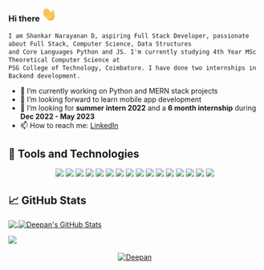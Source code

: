 ### Hi there  <img src="https://raw.githubusercontent.com/DeepanNarayanaMoorthy/DeepanNarayanaMoorthy/master/wave.gif" width="30px">
    I am Shankar Narayanan D, aspiring Full Stack Developer, passionate about Full Stack, Computer Science, Data Structures
    and Core Languages Python and JS. I'm currently studying 4th Year MSc Theoretical Computer Science at 
    PSG College of Technology, Coimbatore. I have done two internships in Backend development.

- 🔭 I’m currently working on Python and MERN stack projects
- 🌱 I’m looking forward to learn mobile app development
- 👯 I’m looking for **summer intern 2022** and a **6 month internship** during **Dec 2022 - May 2023**
- 📫 How to reach me: [LinkedIn](https://www.linkedin.com/in/shankar-narayanan-d-8b110b17b/)

## &#x1F527; Tools and Technologies

<p align="center">
<img src="https://img.shields.io/badge/c%20-%2300599C.svg?&style=for-the-badge&logo=c&logoColor=white"/>
<img src="https://img.shields.io/badge/c++%20-%2300599C.svg?&style=for-the-badge&logo=c%2B%2B&ogoColor=white"/>
<img src="https://img.shields.io/badge/python%20-%2314354C.svg?&style=for-the-badge&logo=python&logoColor=white"/>
<img src="https://img.shields.io/badge/javascript%20-%23323330.svg?&style=for-the-badge&logo=javascript&logoColor=%23F7DF1E"/>
<img src="https://img.shields.io/badge/node.js%20-%2343853D.svg?&style=for-the-badge&logo=node.js&logoColor=white"/>
<img src="https://img.shields.io/badge/express.js%20-%23404d59.svg?&style=for-the-badge"/>
<img src="https://img.shields.io/badge/next.js%20-%23404d59.svg?&style=for-the-badge"/>
<img src="https://img.shields.io/badge/react.js%20-%2320232a.svg?&style=for-the-badge&logo=react&logoColor=%2361DAFB"/>
<img src="https://img.shields.io/badge/flask%20-%23000.svg?&style=for-the-badge&logo=flask&logoColor=white"/>
<img src="https://img.shields.io/badge/django%20-%23000.svg?&style=for-the-badge&logo=django&logoColor=white"/>
<img src="https://img.shields.io/badge/html5%20-%23E34F26.svg?&style=for-the-badge&logo=html5&logoColor=white"/>
<img src="https://img.shields.io/badge/css3%20-%231572B6.svg?&style=for-the-badge&logo=css3&logoColor=white"/>
<img src ="https://img.shields.io/badge/MongoDB-%234ea94b.svg?&style=for-the-badge&logo=mongodb&logoColor=white"/>
<img src="https://img.shields.io/badge/mysql-%2300f.svg?&style=for-the-badge&logo=mysql&logoColor=white"/>
<img src="https://img.shields.io/badge/figma%20-%23F24E1E.svg?&style=for-the-badge&logo=figma&logoColor=white"/>
<img src="https://img.shields.io/badge/vs_code%20-%23ED8B00.svg?&style=for-the-badge"/>
</p>

## &#x1f4c8; GitHub Stats

<a href="https://github.com/dshankar4/dshankar4">
  <img align="center" src="https://github-readme-stats.vercel.app/api/top-langs/?username=dshankar4&hide=java,html&title_color=ffffff&text_color=c9cacc&icon_color=2bbc8a&bg_color=1d1f21" />
</a>
<a href="https://github.com/dshankar4/dshankar4">
  <img align="center" src="https://github-readme-stats.vercel.app/api?username=dshankar4&show_icons=true&line_height=27&count_private=true&title_color=ffffff&text_color=c9cacc&icon_color=2bbc8a&bg_color=1d1f21" alt="Deepan's GitHub Stats" />
</a>



<!-- links to your social media accounts -->
[2.2]: https://raw.githubusercontent.com/MartinHeinz/MartinHeinz/master/linkedin-3-16.png (LinkedIn icon without padding)
[1]: https://github.com/dshanakr4
[2]: https://www.linkedin.com/in/shankar-narayanan-d-8b110b17b/


![](https://komarev.com/ghpvc/?username=shankard4&color=yellow)

<p align="center">
<a href="https://www.linkedin.com/in/shankar-narayanan-d-8b110b17b/" target="blank"><img align="center" src="https://cdn.jsdelivr.net/npm/simple-icons@3.0.1/icons/linkedin.svg" alt="Deepan" height="30" width="30" /></a>
</p>
